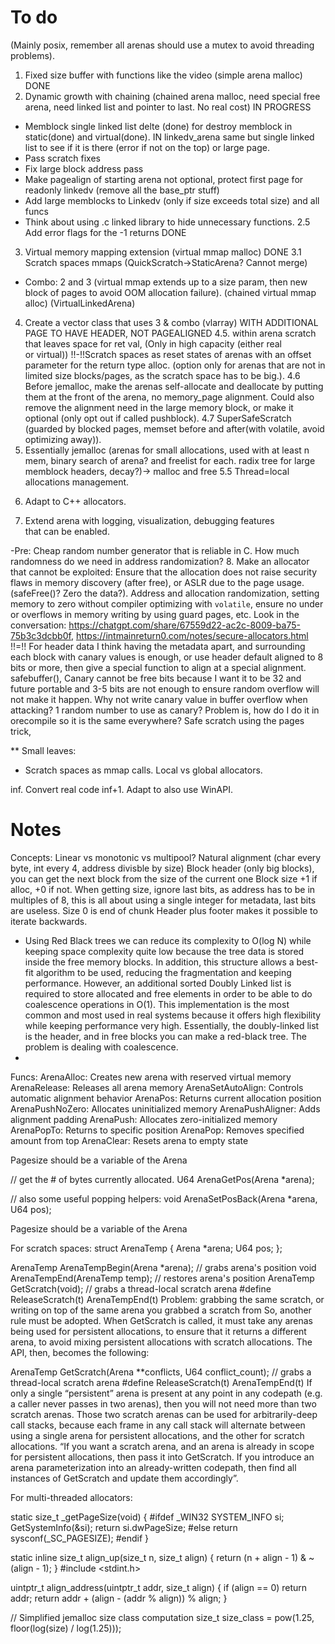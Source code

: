 # To do
(Mainly posix, remember all arenas should use a mutex to avoid threading problems).
1. Fixed size buffer with functions like the video (simple arena malloc) DONE
2. Dynamic growth with chaining (chained arena malloc, need special free arena, need linked list and pointer to last. No real cost) IN PROGRESS
 - Memblock single linked list delte (done) for destroy memblock in static(done) and virtual(done). IN linkedv_arena same but single linked list to see if it is there (error if not on the top) or large page.
 - Pass scratch fixes
 - Fix large block address pass
 - Make pagealign of starting arena not optional, protect first page for readonly linkedv (remove all the base_ptr stuff)
 - Add large memblocks to Linkedv (only if size exceeds total size) and all funcs
 - Think about using .c linked library to hide unnecessary functions.
2.5 Add error flags for the -1 returns DONE
3. Virtual memory mapping extension (virtual mmap malloc) DONE
3.1 Scratch spaces mmaps (QuickScratch->StaticArena? Cannot merge)
- Combo: 2 and 3 (virtual mmap extends up to a size param, then new block of pages to avoid OOM allocation failure). (chained virtual mmap alloc) (VirtualLinkedArena)
4. Create a vector class that uses 3 & combo (vlarray) WITH ADDITIONAL PAGE TO HAVE HEADER, NOT PAGEALIGNED
4.5. within arena scratch that leaves space for ret val, (Only in high capacity (either real or virtual))
!!-!!Scratch spaces as reset states of arenas with an offset parameter for the return type alloc. (option only for arenas that are not in limited size blocks/pages, as the scratch space has to be big.).
4.6 Before jemalloc, make the arenas self-allocate and deallocate by putting them at the front of the arena, no memory_page alignment. Could also remove the alignment need in the large memory block, or make it optional (only opt out if called pushblock).
4.7 SuperSafeScratch (guarded by blocked pages, memset before and after(with volatile, avoid optimizing away)).
5. Essentially jemalloc (arenas for small allocations, used with at least n mem, binary search of arena? and freelist for each. radix tree for large memblock headers, decay?)-> malloc and free
5.5 Thread=local allocations management.
<!-- 5. (DEPRECATED) Sub-lifetimes (? Re-watch the video), growing pool allocator using a free-list. Maybe a free-list per byte-length type up to memory page size?
    1. Free list in Red black tree? Or doubly linked list + RB tree
        - Make sure allocations do not spill over to other pages. -->
<!-- 6. Memory management depends on objects: Large size is memory page aligned, small size is inside a single page,
medium sized has its own fixed-sized pools. (EXTENSION OF 5)
        - Finding best fit for memory slices.
        - Coalescing memory using backwards and forwards headers every free.
        - Make sure allocations do not spill over to other pages.
    3. Memory management with thread-local pools? Manage cache-line alignment
    4. Bins for different size allocations, cache to keep track of the memory per bin -->
6. Adapt to C++ allocators.



7. Extend arena with logging, visualization, debugging features that can be enabled.

-Pre: Cheap random number generator that is reliable in C. How much randomness do we need in address randomization?
8. Make an allocator that cannot be exploited: Ensure that the allocation does not raise security flaws in memory discovery (after free), or ASLR due to the page usage. (safeFree()? Zero the data?). Address and allocation randomization, setting memory to zero without compiler optimizing with `volatile`, ensure no under or overflows in memory writing by using guard pages, etc. Look in the conversation: https://chatgpt.com/share/67559d22-ac2c-8009-ba75-75b3c3dcbb0f, https://intmainreturn0.com/notes/secure-allocators.html 
!!=!! For header data I think having the metadata apart, and surrounding each block with canary values is enough, or use header default aligned to 8 bits or more, then give a special function to align at a special alignment.
safebuffer(),
Canary cannot be free bits because I want it to be 32 and future portable and 3-5 bits are not enough to ensure random overflow will not make it happen. Why not write canary value in buffer overflow when attacking?
1 random number to use as canary? Problem is, how do I do it in orecompile so it is the same everywhere?
Safe scratch using the pages trick, 

** Small leaves:
- Scratch spaces as mmap calls. Local vs global allocators.



inf. Convert real code
inf+1. Adapt to also use WinAPI.

# Notes
Concepts:
Linear vs monotonic vs multipool?
Natural alignment (char every byte, int every 4, address divisble by size)
Block header (only big blocks), you can get the next block from the size of the current one
Block size +1 if alloc, +0 if not. When getting size, ignore last bits, as address has to be 
in multiples of 8, this is all about using a single integer for metadata, last bits are useless.
Size 0 is end of chunk
Header plus footer makes it possible to iterate backwards.
- Using Red Black trees we can reduce its complexity to O(log N) while keeping 
space complexity quite low because the tree data is stored inside the free
memory blocks. In addition, this structure allows a best-fit algorithm to be
used, reducing the fragmentation and keeping performance. However, an
additional sorted Doubly Linked list is required to store allocated and 
free elements in order to be able to do coalescence operations in O(1).
This implementation is the most common and most used in real systems 
because it offers high flexibility while keeping performance very high.
Essentially, the doubly-linked list is the header, and in free blocks you can make a red-black tree. The problem is dealing with coalescence.
- 
Funcs:
ArenaAlloc: Creates new arena with reserved virtual memory
ArenaRelease: Releases all arena memory
ArenaSetAutoAlign: Controls automatic alignment behavior
ArenaPos: Returns current allocation position
ArenaPushNoZero: Allocates uninitialized memory
ArenaPushAligner: Adds alignment padding
ArenaPush: Allocates zero-initialized memory
ArenaPopTo: Returns to specific position
ArenaPop: Removes specified amount from top
ArenaClear: Resets arena to empty state


Pagesize should be a variable of the Arena

// get the # of bytes currently allocated.
U64 ArenaGetPos(Arena *arena);

// also some useful popping helpers:
void ArenaSetPosBack(Arena *arena, U64 pos);

Pagesize should be a variable of the Arena

For scratch spaces:
struct ArenaTemp
{
  Arena *arena;
  U64 pos;
};

ArenaTemp ArenaTempBegin(Arena *arena); // grabs arena's position
void ArenaTempEnd(ArenaTemp temp);      // restores arena's position
ArenaTemp GetScratch(void); // grabs a thread-local scratch arena
#define ReleaseScratch(t) ArenaTempEnd(t)
Problem: grabbing the same scratch, or writing on top of the same arena you grabbed a scratch from
So, another rule must be adopted. When GetScratch is called, it must take any arenas being used for persistent allocations, to ensure that it returns a different arena, to avoid mixing persistent allocations with scratch allocations. The API, then, becomes the following:

ArenaTemp GetScratch(Arena **conflicts, U64 conflict_count); // grabs a thread-local scratch arena
#define ReleaseScratch(t) ArenaTempEnd(t)
If only a single “persistent” arena is present at any point in any codepath (e.g. a caller never passes in two arenas), then you will not need more than two scratch arenas. Those two scratch arenas can be used for arbitrarily-deep call stacks, because each frame in any call stack will alternate between using a single arena for persistent allocations, and the other for scratch allocations.
“If you want a scratch arena, and an arena is already in scope for persistent allocations, then pass it into GetScratch. If you introduce an arena parameterization into an already-written codepath, then find all instances of GetScratch and update them accordingly”.

For multi-threaded allocators:



static size_t _getPageSize(void) {
#ifdef _WIN32
  SYSTEM_INFO si;
  GetSystemInfo(&si);
  return si.dwPageSize;
#else
  return sysconf(_SC_PAGESIZE);
#endif
}

static inline size_t align_up(size_t n, size_t align) {
  return (n + align - 1) & ~(align - 1);
}
#include <stdint.h>

uintptr_t align_address(uintptr_t addr, size_t align) {
    if (align == 0) return addr;
    return addr + (align - (addr % align)) % align;
}

// Simplified jemalloc size class computation
size_t size_class = pow(1.25, floor(log(size) / log(1.25)));